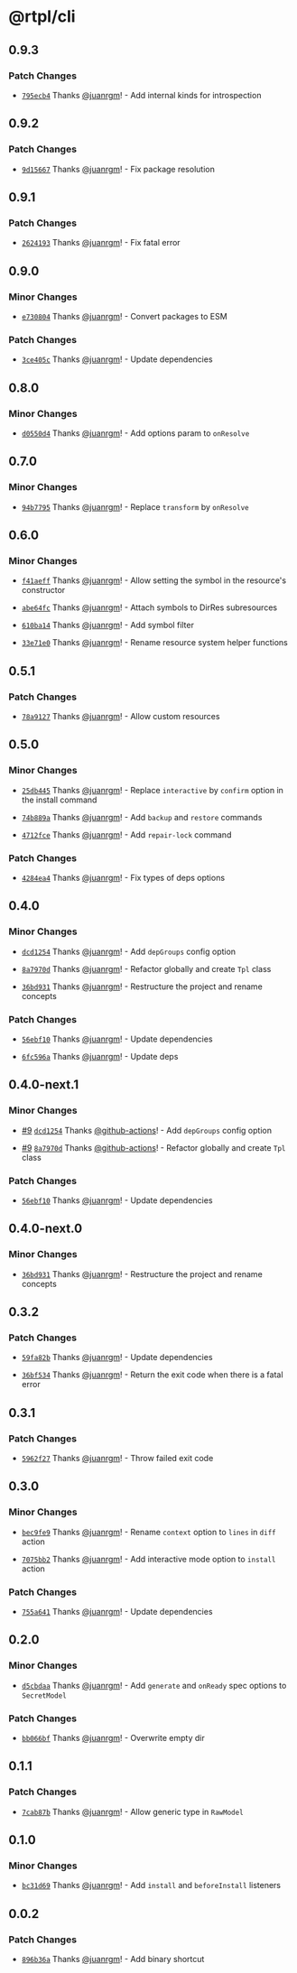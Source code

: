 # @rtpl/cli

## 0.9.3

### Patch Changes

- [`795ecb4`](https://github.com/swordev/rtpl/commit/795ecb4b27affdeae39a4f0e4d2d2ecdd8522348) Thanks [@juanrgm](https://github.com/juanrgm)! - Add internal kinds for introspection

## 0.9.2

### Patch Changes

- [`9d15667`](https://github.com/swordev/rtpl/commit/9d15667bb21dd5f3ad89b98100ccae7783d8478a) Thanks [@juanrgm](https://github.com/juanrgm)! - Fix package resolution

## 0.9.1

### Patch Changes

- [`2624193`](https://github.com/swordev/rtpl/commit/2624193c0109ff0c17aec88167df3bb0ff8ed901) Thanks [@juanrgm](https://github.com/juanrgm)! - Fix fatal error

## 0.9.0

### Minor Changes

- [`e730804`](https://github.com/swordev/rtpl/commit/e73080464b0dcd5ca09aec0b34bd23c92c1d21a5) Thanks [@juanrgm](https://github.com/juanrgm)! - Convert packages to ESM

### Patch Changes

- [`3ce405c`](https://github.com/swordev/rtpl/commit/3ce405c18dafb1b8206bbbab68dbbd5cb6378218) Thanks [@juanrgm](https://github.com/juanrgm)! - Update dependencies

## 0.8.0

### Minor Changes

- [`d0550d4`](https://github.com/swordev/rtpl/commit/d0550d49d45b30c94eafb4ecf20ce94f1cc14681) Thanks [@juanrgm](https://github.com/juanrgm)! - Add options param to `onResolve`

## 0.7.0

### Minor Changes

- [`94b7795`](https://github.com/swordev/rtpl/commit/94b7795108d156f0873fc4b48d15a4b4965eda1b) Thanks [@juanrgm](https://github.com/juanrgm)! - Replace `transform` by `onResolve`

## 0.6.0

### Minor Changes

- [`f41aeff`](https://github.com/swordev/rtpl/commit/f41aeffb948b17cff3772dc531e726e60cfff823) Thanks [@juanrgm](https://github.com/juanrgm)! - Allow setting the symbol in the resource's constructor

- [`abe64fc`](https://github.com/swordev/rtpl/commit/abe64fcaab3558a076e0053d4c6cb57cd67fc21f) Thanks [@juanrgm](https://github.com/juanrgm)! - Attach symbols to DirRes subresources

- [`610ba14`](https://github.com/swordev/rtpl/commit/610ba146cb9934c2633772f6cc9a73f53073bd2e) Thanks [@juanrgm](https://github.com/juanrgm)! - Add symbol filter

- [`33e71e0`](https://github.com/swordev/rtpl/commit/33e71e07807ec161dd61b6f745741acd50107f52) Thanks [@juanrgm](https://github.com/juanrgm)! - Rename resource system helper functions

## 0.5.1

### Patch Changes

- [`78a9127`](https://github.com/swordev/rtpl/commit/78a91275a25ae248b8dff21b80650389dd608f99) Thanks [@juanrgm](https://github.com/juanrgm)! - Allow custom resources

## 0.5.0

### Minor Changes

- [`25db445`](https://github.com/swordev/rtpl/commit/25db445d648dd0a946733e8276ca93614e3e52c9) Thanks [@juanrgm](https://github.com/juanrgm)! - Replace `interactive` by `confirm` option in the install command

- [`74b889a`](https://github.com/swordev/rtpl/commit/74b889aa1b93fb6a27dac2547f7ab670a9969824) Thanks [@juanrgm](https://github.com/juanrgm)! - Add `backup` and `restore` commands

- [`4712fce`](https://github.com/swordev/rtpl/commit/4712fcea2e8d8e5711646256903ac539374c7a0c) Thanks [@juanrgm](https://github.com/juanrgm)! - Add `repair-lock` command

### Patch Changes

- [`4284ea4`](https://github.com/swordev/rtpl/commit/4284ea40bfe5e8c005372f6c5c2c653fcf526bb3) Thanks [@juanrgm](https://github.com/juanrgm)! - Fix types of deps options

## 0.4.0

### Minor Changes

- [`dcd1254`](https://github.com/swordev/rtpl/commit/dcd1254f01072914a85aa8bf0891479ee772b8b7) Thanks [@juanrgm](https://github.com/juanrgm)! - Add `depGroups` config option

- [`8a7970d`](https://github.com/swordev/rtpl/commit/8a7970d2289d2d19ec1c7201ba132d15bbab7392) Thanks [@juanrgm](https://github.com/juanrgm)! - Refactor globally and create `Tpl` class

- [`36bd931`](https://github.com/swordev/rtpl/commit/36bd9314b44fcda483273196ca54ca8d708dbd3f) Thanks [@juanrgm](https://github.com/juanrgm)! - Restructure the project and rename concepts

### Patch Changes

- [`56ebf10`](https://github.com/swordev/rtpl/commit/56ebf106ebdcd9bd6861e1796e38e93a6860d3c0) Thanks [@juanrgm](https://github.com/juanrgm)! - Update dependencies

- [`6fc596a`](https://github.com/swordev/rtpl/commit/6fc596a71e5c1a18257b98059e634c7defed5ee5) Thanks [@juanrgm](https://github.com/juanrgm)! - Update deps

## 0.4.0-next.1

### Minor Changes

- [#9](https://github.com/swordev/rtpl/pull/9) [`dcd1254`](https://github.com/swordev/rtpl/commit/dcd1254f01072914a85aa8bf0891479ee772b8b7) Thanks [@github-actions](https://github.com/apps/github-actions)! - Add `depGroups` config option

- [#9](https://github.com/swordev/rtpl/pull/9) [`8a7970d`](https://github.com/swordev/rtpl/commit/8a7970d2289d2d19ec1c7201ba132d15bbab7392) Thanks [@github-actions](https://github.com/apps/github-actions)! - Refactor globally and create `Tpl` class

### Patch Changes

- [`56ebf10`](https://github.com/swordev/rtpl/commit/56ebf106ebdcd9bd6861e1796e38e93a6860d3c0) Thanks [@juanrgm](https://github.com/juanrgm)! - Update dependencies

## 0.4.0-next.0

### Minor Changes

- [`36bd931`](https://github.com/swordev/rtpl/commit/36bd9314b44fcda483273196ca54ca8d708dbd3f) Thanks [@juanrgm](https://github.com/juanrgm)! - Restructure the project and rename concepts

## 0.3.2

### Patch Changes

- [`59fa82b`](https://github.com/swordev/rtpl/commit/59fa82bfc791321dbd09c4dea48117187502a019) Thanks [@juanrgm](https://github.com/juanrgm)! - Update dependencies

- [`36bf534`](https://github.com/swordev/rtpl/commit/36bf534c31572d6e358b9c7f7e0f0e59f305c638) Thanks [@juanrgm](https://github.com/juanrgm)! - Return the exit code when there is a fatal error

## 0.3.1

### Patch Changes

- [`5962f27`](https://github.com/swordev/rtpl/commit/5962f273a268439dfcf956fdc1581d07366e7b13) Thanks [@juanrgm](https://github.com/juanrgm)! - Throw failed exit code

## 0.3.0

### Minor Changes

- [`bec9fe9`](https://github.com/swordev/rtpl/commit/bec9fe93a7dcb80e9bc0af6923df2c465acac79f) Thanks [@juanrgm](https://github.com/juanrgm)! - Rename `context` option to `lines` in `diff` action

* [`7075bb2`](https://github.com/swordev/rtpl/commit/7075bb27af0c7b05d3a4369f58c4bfc891d8182b) Thanks [@juanrgm](https://github.com/juanrgm)! - Add interactive mode option to `install` action

### Patch Changes

- [`755a641`](https://github.com/swordev/rtpl/commit/755a641bc7e5927792706fe0d1010afbf953139d) Thanks [@juanrgm](https://github.com/juanrgm)! - Update dependencies

## 0.2.0

### Minor Changes

- [`d5cbdaa`](https://github.com/swordev/rtpl/commit/d5cbdaa9a39b1c3d3bc668137e7b7f09069ff178) Thanks [@juanrgm](https://github.com/juanrgm)! - Add `generate` and `onReady` spec options to `SecretModel`

### Patch Changes

- [`bb066bf`](https://github.com/swordev/rtpl/commit/bb066bfb56ffbbbadf77121e00ebcdd8b2599fd4) Thanks [@juanrgm](https://github.com/juanrgm)! - Overwrite empty dir

## 0.1.1

### Patch Changes

- [`7cab87b`](https://github.com/swordev/rtpl/commit/7cab87bf7a11395eb13a83fa042d2d4b363c798b) Thanks [@juanrgm](https://github.com/juanrgm)! - Allow generic type in `RawModel`

## 0.1.0

### Minor Changes

- [`bc31d69`](https://github.com/swordev/rtpl/commit/bc31d69303a14fb767777d3403a2ee5c364069de) Thanks [@juanrgm](https://github.com/juanrgm)! - Add `install` and `beforeInstall` listeners

## 0.0.2

### Patch Changes

- [`896b36a`](https://github.com/swordev/rtpl/commit/896b36a5eeeee48086ad73796632c2f36d91a571) Thanks [@juanrgm](https://github.com/juanrgm)! - Add binary shortcut
